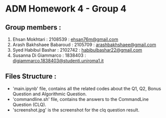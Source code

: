 # ADM Homework 4 - Group 4

## Group members : 
1. Ehsan Mokhtari : 2108539 : ehsan76m@gmail.com
2. Arash Bakhshaee Babaroud : 2105709 : arashbakhshaee@gmail.com 
3. Syed Habibul Bashar : 2102742 : habibulbashar22@gmail.com
4. Susanna Di Giammarco : 1838403 : digiammarco.1838403@studenti.uniroma1.it

## Files Structure :
- 'main.ipynb' file, contains all the related codes about the Q1, Q2, Bonus Question and Algorithmic Question.
- 'commandline.sh' file, contains the answers to the CommandLine Question (CLQ).
- 'screenshot.jpg' is the screenshot for the clq question result.
